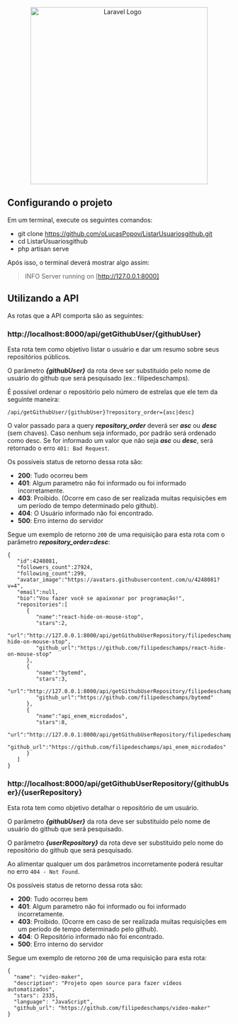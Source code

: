 
<p  align="center"><a  href="https://laravel.com"  target="_blank"><img  src="https://raw.githubusercontent.com/laravel/art/master/logo-lockup/5%20SVG/2%20CMYK/1%20Full%20Color/laravel-logolockup-cmyk-red.svg"  width="400"  alt="Laravel Logo"></a></p>

## Configurando o projeto
Em um terminal, execute os seguintes comandos: 
- git clone https://github.com/oLucasPopov/ListarUsuariosgithub.git
- cd ListarUsuariosgithub
- php artisan serve

Após isso, o terminal deverá mostrar algo assim:
>   INFO  Server running on [http://127.0.0.1:8000]

## Utilizando a API
As rotas que a API comporta são as seguintes:

### http://localhost:8000/api/getGithubUser/{githubUser}
Esta rota tem como objetivo listar o usuário e dar um resumo sobre seus repositórios públicos.

O parâmetro ***{githubUser}*** da rota deve ser substituido pelo nome de usuário do github que será pesquisado (ex.: filipedeschamps).

É possível ordenar o repositório pelo número de estrelas que ele tem da seguinte maneira:

    /api/getGithubUser/{githubUser}?repository_order={asc|desc}
O valor passado para a query ***repository_order*** deverá ser ***asc*** ou ***desc*** (sem chaves). 
Caso nenhum seja informado, por padrão será ordenado como desc. 
Se for informado um valor que não seja ***asc*** ou ***desc***, será retornado o erro  `401: Bad Request`.

Os possíveis status de retorno dessa rota são:
- **200**: Tudo ocorreu bem
- **401**: Algum parametro não foi informado ou foi informado incorretamente.
- **403**: Proibido. (Ocorre em caso de ser realizada muitas requisições em um período de tempo determinado pelo github).
- **404**: O Usuário informado não foi encontrado.
- **500**: Erro interno do servidor

Segue um exemplo de retorno `200` de uma requisição para esta rota com o parâmetro ***repository_order=desc***:

    {
       "id":4248081,
       "followers_count":27924,
       "following_count":299,
       "avatar_image":"https://avatars.githubusercontent.com/u/4248081?v=4",
       "email":null,
       "bio":"Vou fazer você se apaixonar por programação!",
       "repositories":[
          {
             "name":"react-hide-on-mouse-stop",
             "stars":2,
             "url":"http://127.0.0.1:8000/api/getGithubUserRepository/filipedeschamps/react-hide-on-mouse-stop",
             "github_url":"https://github.com/filipedeschamps/react-hide-on-mouse-stop"
          },
          {
             "name":"bytemd",
             "stars":3,
             "url":"http://127.0.0.1:8000/api/getGithubUserRepository/filipedeschamps/bytemd",
             "github_url":"https://github.com/filipedeschamps/bytemd"
          },
          {
             "name":"api_enem_microdados",
             "stars":8,
             "url":"http://127.0.0.1:8000/api/getGithubUserRepository/filipedeschamps/api_enem_microdados",
             "github_url":"https://github.com/filipedeschamps/api_enem_microdados"
          }
       ]
    }

### http://localhost:8000/api/getGithubUserRepository/{githubUser}/{userRepository}
Esta rota tem como objetivo detalhar o repositório de um usuário.

O parâmetro ***{githubUser}*** da rota deve ser substituido pelo nome de usuário do github que será pesquisado.

O parâmetro ***{userRepository}*** da rota deve ser substituido pelo nome do repositório do github que será pesquisado.

Ao alimentar qualquer um dos parâmetros incorretamente poderá resultar no erro `404 - Not Found`.

Os possíveis status de retorno dessa rota são:
- **200**: Tudo ocorreu bem
- **401**: Algum parametro não foi informado ou foi informado incorretamente.
- **403**: Proibido. (Ocorre em caso de ser realizada muitas requisições em um período de tempo determinado pelo github).
- **404**: O Repositório informado não foi encontrado.
- **500**: Erro interno do servidor

Segue um exemplo de retorno `200` de uma requisição para esta rota:

    {
      "name": "video-maker",
      "description": "Projeto open source para fazer vídeos automatizados",
      "stars": 2335,
      "language": "JavaScript",
      "github_url": "https://github.com/filipedeschamps/video-maker"
    }
